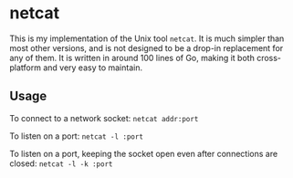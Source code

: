 # netcat

This is my implementation of the Unix tool `netcat`. It is much simpler than most other versions, and is not designed to be a drop-in replacement for any of them. It is written in around 100 lines of Go, making it both cross-platform and very easy to maintain.

## Usage

To connect to a network socket: `netcat addr:port`

To listen on a port: `netcat -l :port`

To listen on a port, keeping the socket open even after connections are closed: `netcat -l -k :port`